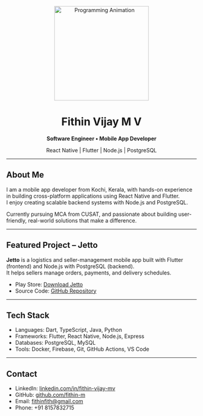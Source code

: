 <!-- Centered Animation -->
<p align="center">
  <img src="https://i.pinimg.com/originals/2d/3a/9f/2d3a9f6b0bfb4b42e2ac723c9829644f.gif" width="250" alt="Programming Animation" />
</p>

<h1 align="center">Fithin Vijay M V</h1>
<p align="center"><strong>Software Engineer • Mobile App Developer</strong></p>
<p align="center">React Native | Flutter | Node.js | PostgreSQL</p>

---

## About Me

I am a mobile app developer from Kochi, Kerala, with hands-on experience in building cross-platform applications using React Native and Flutter.  
I enjoy creating scalable backend systems with Node.js and PostgreSQL.  

Currently pursuing MCA from CUSAT, and passionate about building user-friendly, real-world solutions that make a difference.

---

## Featured Project – Jetto

**Jetto** is a logistics and seller-management mobile app built with Flutter (frontend) and Node.js with PostgreSQL (backend).  
It helps sellers manage orders, payments, and delivery schedules.

- Play Store: [Download Jetto](https://play.google.com/store/apps/details?id=com.jetto.store)  
- Source Code: [GitHub Repository](https://github.com/fithin-m/jetto)

---

## Tech Stack

- Languages: Dart, TypeScript, Java, Python  
- Frameworks: Flutter, React Native, Node.js, Express  
- Databases: PostgreSQL, MySQL  
- Tools: Docker, Firebase, Git, GitHub Actions, VS Code

---

## Contact

- LinkedIn: [linkedin.com/in/fithin-vijay-mv](https://www.linkedin.com/in/fithin-vijay-mv)  
- GitHub: [github.com/fithin-m](https://github.com/fithin-m)  
- Email: fithinfith@gmail.com  
- Phone: +91 8157832715



